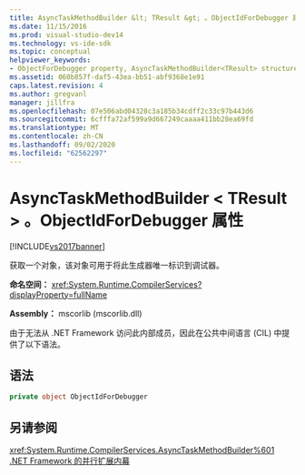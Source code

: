 ```yaml
---
title: AsyncTaskMethodBuilder &lt; TResult &gt; 。ObjectIdForDebugger 属性 |Microsoft Docs
ms.date: 11/15/2016
ms.prod: visual-studio-dev14
ms.technology: vs-ide-sdk
ms.topic: conceptual
helpviewer_keywords:
- ObjectForDebugger property, AsyncTaskMethodBuilder<TResult> structure [.NET Framework debug engines]
ms.assetid: 060b857f-daf5-43ea-bb51-abf9368e1e91
caps.latest.revision: 4
ms.author: gregvanl
manager: jillfra
ms.openlocfilehash: 07e506abd04328c3a185b34cdff2c33c97b443d6
ms.sourcegitcommit: 6cfffa72af599a9d667249caaaa411bb28ea69fd
ms.translationtype: MT
ms.contentlocale: zh-CN
ms.lasthandoff: 09/02/2020
ms.locfileid: "62562297"
---
```

# <a name="asynctaskmethodbuilderlttresultgtobjectidfordebugger-property"></a>AsyncTaskMethodBuilder &lt; TResult &gt; 。ObjectIdForDebugger 属性
[!INCLUDE[vs2017banner](../../includes/vs2017banner.md)]

获取一个对象，该对象可用于将此生成器唯一标识到调试器。  
  
 **命名空间：** <xref:System.Runtime.CompilerServices?displayProperty=fullName>  
  
 **Assembly：** mscorlib (mscorlib.dll)   
  
 由于无法从 .NET Framework 访问此内部成员，因此在公共中间语言 (CIL) 中提供了以下语法。  
  
## <a name="syntax"></a>语法  
  
```csharp  
private object ObjectIdForDebugger  
```  
  
## <a name="see-also"></a>另请参阅  
 <xref:System.Runtime.CompilerServices.AsyncTaskMethodBuilder%601>   
 [.NET Framework 的并行扩展内幕](../../extensibility/debugger/parallel-extension-internals-for-the-dotnet-framework.md)
